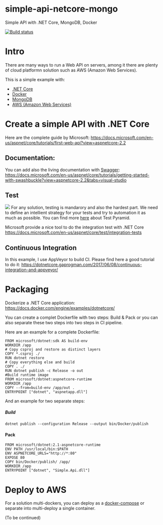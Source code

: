 # simple-api-netcore-mongo
Simple API with .NET Core, MongoDB, Docker 

[![Build status](https://ci.appveyor.com/api/projects/status/a7ps20uwgpsfdwj0?retina=true)](https://ci.appveyor.com/project/hoangnguyen1983/simple-api-netcore-mongo)

# Intro

There are many ways to run a Web API on servers, among it there are plenty of cloud platformn solution such as AWS (Amazon Web Services).

This is a simple example with:

 - [.NET Core](https://docs.microsoft.com/en-us/dotnet/core/) 
 - [Docker](https://docs.docker.com/engine/examples/dotnetcore/) 
 -  [MongoDB](https://www.mongodb.com/what-is-mongodb)
 -  [AWS (Amazon Web Services)](https://aws.amazon.com/)

# Create a simple API with .NET Core
Here are the complete guide by Microsoft: https://docs.microsoft.com/en-us/aspnet/core/tutorials/first-web-api?view=aspnetcore-2.2

## Documentation: 
You can add also the living documentation with [Swagger](https://swagger.io/): https://docs.microsoft.com/en-us/aspnet/core/tutorials/getting-started-with-swashbuckle?view=aspnetcore-2.2&tabs=visual-studio

## Test 
![](https://martinfowler.com/bliki/images/testPyramid/test-pyramid.png)
For any solution, testing is mandarory and also the hardest part. We need to define an intellient strategy for your tests and try to automation it as much as possible. You can find more [here](https://martinfowler.com/bliki/TestPyramid.html) about Test Pyramid.

Microsoft provide a nice tool to do the integration test with .NET Core 
https://docs.microsoft.com/en-us/aspnet/core/test/integration-tests

## Continuous Integration

In this example, I use AppVeyor to build CI. Please find here a good tutorial to do it: https://dotnetcore.gaprogman.com/2017/06/08/continuous-integration-and-appveyor/

# Packaging
Dockerize a .NET Core application: https://docs.docker.com/engine/examples/dotnetcore/

You can create a complet Dockerfile with two steps: Build & Pack or you can also separate these two steps into two steps in CI pipeline.

Here are an example for a complete Dockerfile:

    FROM microsoft/dotnet:sdk AS build-env
    WORKDIR /app    
    # Copy csproj and restore as distinct layers
    COPY *.csproj ./
    RUN dotnet restore    
    # Copy everything else and build
    COPY . ./
    RUN dotnet publish -c Release -o out    
    #Build runtime image
    FROM microsoft/dotnet:aspnetcore-runtime
    WORKDIR /app
    COPY --from=build-env /app/out .
    ENTRYPOINT ["dotnet", "aspnetapp.dll"]

And an example for two separate steps:

##### Build 

    dotnet publish --configuration Release --output bin/Docker/publish

#### Pack

    FROM microsoft/dotnet:2.1-aspnetcore-runtime
    ENV PATH /usr/local/bin:$PATH
    ENV ASPNETCORE_URLS="http://*:80"
    EXPOSE 80
    COPY bin/Docker/publish/ /app/
    WORKDIR /app
    ENTRYPOINT ["dotnet", "Simple.Api.dll"]


# Deploy to AWS
For a solution multi-dockers, you can deploy as a [docker-compose](https://docs.docker.com/compose/aspnet-mssql-compose/) or separate into multi-deploy a single container.

(To be continued)
 

